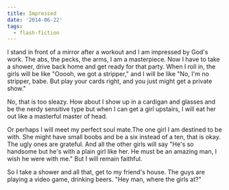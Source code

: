```yaml
---
title: Impressed
date: '2014-06-22'
tags:
  - flash-fiction
---
```


I stand in front of a mirror after a workout and I am impressed by God's work.
The abs, the pecks, the arms, I am a masterpiece. Now I have to take a shower,
drive back home and get ready for that party. When I roll in, the girls will be
like "Ooooh, we got a stripper," and I will be like "No, I'm no stripper, babe.
But play your cards right, and you just might get a private show."

<!-- truncate -->

No, that is too sleazy. How about I show up in a cardigan and glasses and be the
nerdy sensitive type but when I can get a girl upstairs, I will eat her out like
a masterful master of head.

Or perhaps I will meet my perfect soul mate.The one girl I am destined to be
with. She might have small boobs and be a six instead of a ten, that is okay.
The ugly ones are grateful. And all the other girls will say "He's so handsome
but he's with a plain girl like her. He must be an amazing man, I wish he were
with me." But I will remain faithful.

So I take a shower and all that, get to my friend's house. The guys are playing
a video game, drinking beers. "Hey man, where the girls at?"
